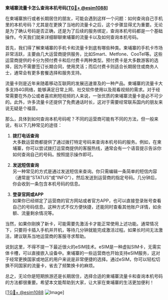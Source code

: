 **柬埔寨流量卡怎么查询本机号码[[TG💪+ @esim1088](https://t.me/s/esim1088)]**

在柬埔寨旅行或者长期居住的朋友，可能会遇到这样一个问题：如何查询自己手机里的本机号码？尤其是在更换了当地的流量卡之后，这个步骤显得尤为重要。无论是为了确认号码是否正确，还是为了后续的服务绑定，查询本机号码都是一个基础操作。今天我们就来详细聊聊柬埔寨的流量卡以及如何查询本机号码。

首先，我们得了解柬埔寨的手机卡和流量卡到底有哪些种类。柬埔寨的手机卡市场非常活跃，主要由几大运营商提供服务，比如Smart、Metfone、CooTel等。这些运营商提供的卡分为预付费卡和后付费卡两种类型。预付费卡是大多数游客的选择，因为不需要签订长期合同，使用灵活；而后付费卡则适合长期居住或商务人士，通常会有更多套餐选择和服务支持。

流量卡则是近年来随着移动互联网的发展迅速普及的一种产品。柬埔寨的流量卡大多支持4G网络，能够满足日常上网、社交软件使用以及观看视频的需求。对于经常需要在外办公或者喜欢刷短视频的人来说，一张优质的柬埔寨流量卡是必不可少的。此外，许多流量卡还提供了免费通话时长，这对于需要经常联系国内的朋友来说无疑是个福音。

那么，具体到如何查询本机号码呢？不同的运营商可能有不同的方法，但一般来说，有以下几种常见的途径：

1. **拨打电话查询**  
   大多数运营商都提供了通过拨打特定号码来查询本机号码的服务。例如，在柬埔寨，你可以尝试拨打运营商提供的客服热线，通常会有一个语音提示告诉你如何查询自己的号码。按照提示操作即可。

2. **发送短信查询**  
   另一种常见的方式是通过发送短信来查询。你只需编辑一条简单的短信内容（通常是“STATUS”或“INFO”），然后发送到运营商的指定号码。几分钟后，你会收到一条包含本机号码的信息。

3. **登录官网或APP**  
   如果你已经绑定了运营商的官方网站或者官方APP，也可以直接登录账号查看自己的号码信息。这种方式不仅方便快捷，还能同时查看其他账户详情，如余额、流量剩余情况等。

当然，如果你刚换了新卡，可能需要先激活卡才能正常使用上述功能。通常情况下，只要将卡插入手机并开机，等待几分钟就能完成激活过程。如果长时间无法激活，建议联系当地运营商的客服寻求帮助。

说到这里，不得不提一下最近很火的eSIM技术。eSIM是一种虚拟SIM卡，无需实体卡槽，可以直接嵌入设备中。柬埔寨的一些运营商也开始支持eSIM服务，这对于经常更换国家或地区的用户来说是非常便捷的选择。通过eSIM，你可以轻松切换不同国家的流量卡，省去了频繁换卡的麻烦。

总之，无论你是短期旅游还是长期居住，选择合适的柬埔寨流量卡和查询本机号码的方法都很重要。希望本文能帮助到大家，让大家在柬埔寨的生活更加便利！

[[TG💪+ @esim1088](https://t.me/s/esim1088) ![Image](https://i.postimg.cc/4NQfJmqS/Snipaste-2025-05-13-00-14-12.png)]